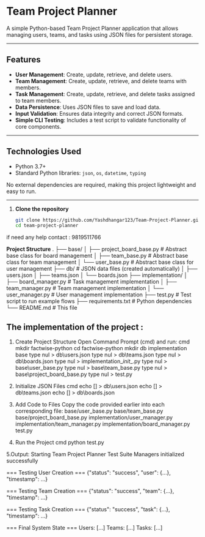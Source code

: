 # Team Project Planner
A simple Python-based Team Project Planner application that allows managing users, teams, and tasks using JSON files for persistent storage.

---

## Features

- **User Management**: Create, update, retrieve, and delete users.
- **Team Management**: Create, update, retrieve, and delete teams with members.
- **Task Management**: Create, update, retrieve, and delete tasks assigned to team members.
- **Data Persistence**: Uses JSON files to save and load data.
- **Input Validation**: Ensures data integrity and correct JSON formats.
- **Simple CLI Testing**: Includes a test script to validate functionality of core components.

---

## Technologies Used

- Python 3.7+
- Standard Python libraries: `json`, `os`, `datetime`, `typing`

No external dependencies are required, making this project lightweight and easy to run.

---


1. **Clone the repository**

   ```bash
   git clone https://github.com/Yashdhangar123/Team-Project-Planner.git
   cd team-project-planner
 if need any help contact : 9819511766

**Project Structure**
.
├── base/
│   ├── project_board_base.py    # Abstract base class for board management
│   ├── team_base.py             # Abstract base class for team management
│   └── user_base.py             # Abstract base class for user management
├── db/                         # JSON data files (created automatically)
│   ├── users.json
│   ├── teams.json
│   └── boards.json
├── implementation/
│   ├── board_manager.py         # Task management implementation
│   ├── team_manager.py          # Team management implementation
│   └── user_manager.py          # User management implementation
├── test.py                     # Test script to run example flows
├── requirements.txt            # Python dependencies
└── README.md                   # This file


## The implementation of the project :
1. Create Project Structure
Open Command Prompt (cmd) and run:
cmd
mkdir factwise-python
cd factwise-python
mkdir db implementation base
type nul > db\users.json
type nul > db\teams.json
type nul > db\boards.json
type nul > implementation\__init__.py
type nul > base\user_base.py
type nul > base\team_base.py
type nul > base\project_board_base.py
type nul > test.py

2. Initialize JSON Files
cmd
echo [] > db\users.json
echo [] > db\teams.json
echo [] > db\boards.json

3. Add Code to Files
Copy the code provided earlier into each corresponding file:
base/user_base.py
base/team_base.py
base/project_board_base.py
implementation/user_manager.py
implementation/team_manager.py
implementation/board_manager.py
test.py

4. Run the Project
cmd
python test.py

5.Output:
 Starting Team Project Planner Test Suite
 Managers initialized successfully

=== Testing User Creation ===
{"status": "success", "user": {...}, "timestamp": ...}

=== Testing Team Creation ===
{"status": "success", "team": {...}, "timestamp": ...}

=== Testing Task Creation ===
{"status": "success", "task": {...}, "timestamp": ...}

=== Final System State ===
Users: [...]
Teams: [...]
Tasks: [...]
